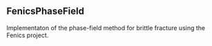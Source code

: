 ## FenicsPhaseField

Implementaton of the phase-field method for brittle fracture using the Fenics project.
